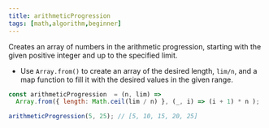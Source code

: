 ```yaml
---
title: arithmeticProgression
tags: [math,algorithm,beginner]
---
```


Creates an array of numbers in the arithmetic progression, starting with the given positive integer and up to the specified limit.

- Use `Array.from()` to create an array of the desired length, `lim/n`, and a map function to fill it with the desired values in the given range.

```js
const arithmeticProgression  = (n, lim) =>
  Array.from({ length: Math.ceil(lim / n) }, (_, i) => (i + 1) * n );
```

```js
arithmeticProgression(5, 25); // [5, 10, 15, 20, 25]
```

